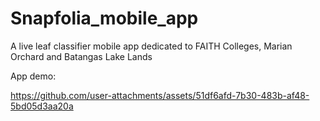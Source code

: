 # Snapfolia_mobile_app

A live leaf classifier mobile app dedicated to FAITH Colleges, Marian Orchard and Batangas Lake Lands


App demo:

https://github.com/user-attachments/assets/51df6afd-7b30-483b-af48-5bd05d3aa20a

